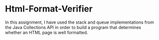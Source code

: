 # Html-Format-Verifier
In this assignment, I have used the stack and queue implementations from the Java Collections API 
in order to build a program that determines whether an HTML page is well formatted.
